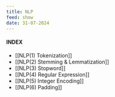 ```yaml
---
title: NLP
feed: show
date: 31-07-2024
---
```

#### INDEX

- [[NLP(1) Tokenization]]
- [[NLP(2) Stemming & Lemmatization]]
- [[NLP(3) Stopword]]
- [[NLP(4) Regular Expression]]
- [[NLP(5) Integer Encoding]]
- [[NLP(6) Padding]]